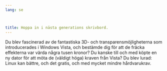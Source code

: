 ```yaml
---
lang: se



title: Hoppa in i nästa generations skrivbord.
---
```


Du blev fascinerad av de fantastiska 3D- och transparensmöjligheterna som introducerades i Windows Vista, och bestämde dig för att de fräcka effekterna var värda några tusen kronor? Du kanske till och med köpte en ny dator för att möta de (väldigt höga) kraven från Vista? Du blev lurad: Linux kan bättre, och det gratis, och med mycket mindre hårdvarukrav.

<? all_video_ids_from_file ();?>





